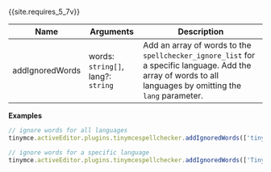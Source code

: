 {{site.requires_5_7v}}

| Name | Arguments | Description |
|------| ------| ----------- |
| addIgnoredWords | words: `string[]`, lang?: `string` | Add an array of words to the `spellchecker_ignore_list` for a specific language. Add the array of words to all languages by omitting the `lang` parameter. |

**Examples**

```js
// ignore words for all languages
tinymce.activeEditor.plugins.tinymcespellchecker.addIgnoredWords(['tinymce']);

// ignore words for a specific language
tinymce.activeEditor.plugins.tinymcespellchecker.addIgnoredWords(['TinyMCE', 'tinymce'], 'en_us');
```
